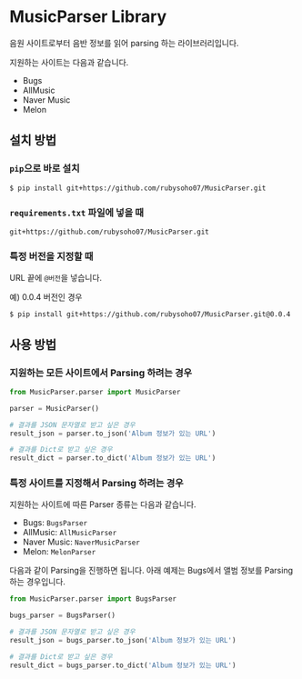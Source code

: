 # MusicParser Library

음원 사이트로부터 음반 정보를 읽어 parsing 하는 라이브러리입니다.

지원하는 사이트는 다음과 같습니다. 

* Bugs
* AllMusic
* Naver Music
* Melon

## 설치 방법

### `pip`으로 바로 설치

```
$ pip install git+https://github.com/rubysoho07/MusicParser.git
```

### `requirements.txt` 파일에 넣을 때

```
git+https://github.com/rubysoho07/MusicParser.git
```

### 특정 버전을 지정할 때 

URL 끝에 `@버전`을 넣습니다.

예) 0.0.4 버전인 경우

```
$ pip install git+https://github.com/rubysoho07/MusicParser.git@0.0.4
```

## 사용 방법

### 지원하는 모든 사이트에서 Parsing 하려는 경우

```python
from MusicParser.parser import MusicParser

parser = MusicParser()

# 결과를 JSON 문자열로 받고 싶은 경우
result_json = parser.to_json('Album 정보가 있는 URL')

# 결과를 Dict로 받고 싶은 경우
result_dict = parser.to_dict('Album 정보가 있는 URL')
```

### 특정 사이트를 지정해서 Parsing 하려는 경우

지원하는 사이트에 따른 Parser 종류는 다음과 같습니다.

* Bugs: `BugsParser`
* AllMusic: `AllMusicParser`
* Naver Music: `NaverMusicParser`
* Melon: `MelonParser`

다음과 같이 Parsing을 진행하면 됩니다. 아래 예제는 Bugs에서 앨범 정보를 Parsing 하는 경우입니다.

```python
from MusicParser.parser import BugsParser

bugs_parser = BugsParser()

# 결과를 JSON 문자열로 받고 싶은 경우
result_json = bugs_parser.to_json('Album 정보가 있는 URL')

# 결과를 Dict로 받고 싶은 경우
result_dict = bugs_parser.to_dict('Album 정보가 있는 URL')
```
